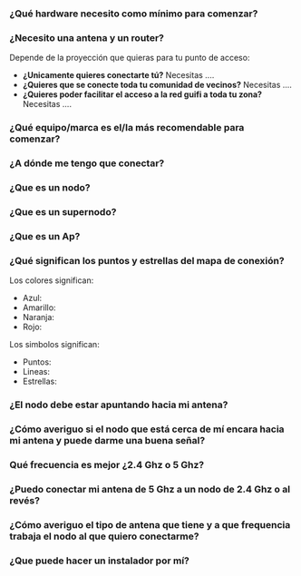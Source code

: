 ### ¿Qué hardware necesito como mínimo para comenzar?

### ¿Necesito una antena y un router?
Depende de la proyección que quieras para tu punto de acceso:

* **¿Unicamente quieres conectarte tú?**  Necesitas ....
* **¿Quieres que se conecte toda tu comunidad de vecinos?** Necesitas ....
* **¿Quieres poder facilitar el acceso a la red guifi a toda tu zona?**  Necesitas .... 

### ¿Qué equipo/marca es el/la más recomendable para comenzar?

### ¿A dónde me tengo que conectar?

### ¿Que es un nodo?

### ¿Que es un supernodo?

### ¿Que es un Ap?

### ¿Qué significan los puntos y estrellas del mapa de conexión?
Los colores significan:

* Azul:
* Amarillo:
* Naranja:
* Rojo:

Los simbolos significan:

* Puntos:
* Lineas:
* Estrellas:

### ¿El nodo debe estar apuntando hacia mi antena?

### ¿Cómo averiguo si el nodo que está cerca de mí encara hacia mi antena y puede darme una buena señal?

### Qué frecuencia es mejor ¿2.4 Ghz o 5 Ghz?

### ¿Puedo conectar mi antena de 5 Ghz a un nodo de 2.4 Ghz o al revés?

### ¿Cómo averiguo el tipo de antena que tiene y a que frequencia trabaja el nodo al que quiero conectarme?

### ¿Que puede hacer un instalador por mí?
